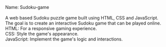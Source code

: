 Name: Sudoku-game
<br>
<br>
A web based Sudoku puzzle game built using HTML, CSS and JavaScript.
<br>
The goal is to create an interactive Sudoku game that can be played online.
<br>
HTML: For a responsive gaming experience. 
<br> 
CSS: Style the game's appearance.
<br>
JavaScript: Implement the game's logic and interactions. 
